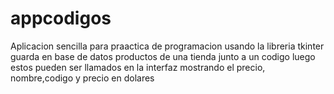 # appcodigos
Aplicacion sencilla para praactica de programacion usando la libreria tkinter
guarda en base de datos productos de una tienda junto a un codigo luego estos pueden ser llamados en la interfaz mostrando el precio, nombre,codigo y precio en dolares
